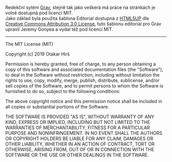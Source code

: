 
Redekční sytém [Grav](https://github.com/getgrav/grav), stejně tak jako veškerá má práce na stránkách je volně dostupná pod licencí MIT.  
Jako základ byla použita šablona Editorial dostupná z [HTML5UP](https://html5up.net]) dle [Creative Commons Attribution 3.0 License](http://creativecommons.org/licenses/by/3.0/), tuto šablonu editorial pro Grav upravil Jeremy Gonyea a vydal též pod licencí MIT.

<hr>

The MIT License (MIT)

Copyright (c) 2019 Otakar Hirš

Permission is hereby granted, free of charge, to any person obtaining a copy of this software and associated documentation files (the "Software"), to deal in the Software without restriction, including without limitation the rights to use, copy, modify, merge, publish, distribute, sublicense, and/or sell copies of the Software, and to permit persons to whom the Software is furnished to do so, subject to the following conditions:

The above copyright notice and this permission notice shall be included in all copies or substantial portions of the Software.

THE SOFTWARE IS PROVIDED "AS IS", WITHOUT WARRANTY OF ANY KIND, EXPRESS OR IMPLIED, INCLUDING BUT NOT LIMITED TO THE WARRANTIES OF MERCHANTABILITY, FITNESS FOR A PARTICULAR PURPOSE AND NONINFRINGEMENT. IN NO EVENT SHALL THE AUTHORS OR COPYRIGHT HOLDERS BE LIABLE FOR ANY CLAIM, DAMAGES OR OTHER LIABILITY, WHETHER IN AN ACTION OF CONTRACT, TORT OR OTHERWISE, ARISING FROM, OUT OF OR IN CONNECTION WITH THE SOFTWARE OR THE USE OR OTHER DEALINGS IN THE SOFTWARE.
